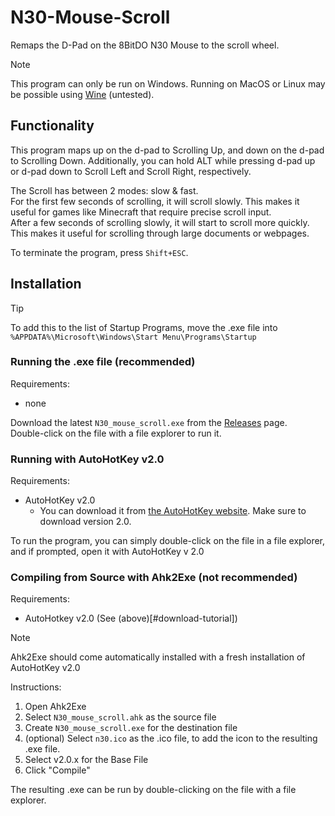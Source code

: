 # N30-Mouse-Scroll
Remaps the D-Pad on the 8BitDO N30 Mouse to the scroll wheel.

> [!NOTE]
> This program can only be run on Windows. Running on MacOS or Linux may be possible using [Wine](https://www.winehq.org/) (untested). 

## Functionality

This program maps up on the d-pad to Scrolling Up, and down on the d-pad to Scrolling Down. Additionally, you can hold ALT while pressing d-pad up or d-pad  down to Scroll Left and Scroll Right, respectively.

The Scroll has between 2 modes: slow & fast.  
For the first few seconds of scrolling, it will scroll slowly. This makes it useful for games like Minecraft that require precise scroll input.  
After a few seconds of scrolling slowly, it will start to scroll more quickly. This makes it useful for scrolling through large documents or webpages.    

To terminate the program, press `Shift+ESC`.  

## Installation
> [!TIP]
> To add this to the list of Startup Programs, move the .exe file into `%APPDATA%\Microsoft\Windows\Start Menu\Programs\Startup`
### Running the .exe file (recommended)
Requirements:
- none

Download the latest `N30_mouse_scroll.exe` from the [Releases](https://github.com/Priff13/N30-Mouse-Scroll/releases/latest) page.  
Double-click on the file with a file explorer to run it.  
### Running with AutoHotKey v2.0
Requirements:
- AutoHotKey v2.0
    <a name="download-tutorial"></a>
  - You can download it from [the AutoHotKey website](https://www.autohotkey.com/). Make sure to download version 2.0.

To run the program, you can simply double-click on the file in a file explorer, and if prompted, open it with AutoHotKey v 2.0
### Compiling from Source with Ahk2Exe (not recommended)
Requirements:
- AutoHotkey v2.0 (See (above)[#download-tutorial])


> [!NOTE]
> Ahk2Exe should come automatically installed with a fresh installation of AutoHotKey v2.0


Instructions:
1. Open Ahk2Exe
2. Select `N30_mouse_scroll.ahk` as the source file
3. Create `N30_mouse_scroll.exe` for the destination file
4. (optional) Select `n30.ico` as the .ico file, to add the icon to the resulting .exe file. 
5. Select v2.0.x for the Base File
6. Click "Compile"

The resulting .exe can be run by double-clicking on the file with a file explorer.  
